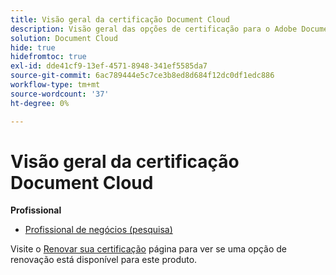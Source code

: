 ```yaml
---
title: Visão geral da certificação Document Cloud
description: Visão geral das opções de certificação para o Adobe Document Cloud
solution: Document Cloud
hide: true
hidefromtoc: true
exl-id: dde41cf9-13ef-4571-8948-341ef5585da7
source-git-commit: 6ac789444e5c7ce3b8ed8d684f12dc0df1edc886
workflow-type: tm+mt
source-wordcount: '37'
ht-degree: 0%

---
```


# Visão geral da certificação Document Cloud

**Profissional**

* [Profissional de negócios (pesquisa)](/help/certifications/adc/adc-p-business.md) <!--AD0-??-->

Visite o [Renovar sua certificação](/help/certifications/renew.md) página para ver se uma opção de renovação está disponível para este produto.
